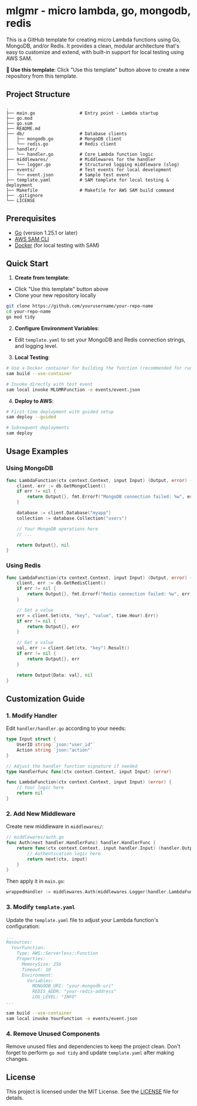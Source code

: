 # mlgmr - micro lambda, go, mongodb, redis

This is a GitHub template for creating micro Lambda functions using Go, MongoDB, and/or Redis. It provides a clean, modular architecture that's easy to customize and extend, with built-in support for local testing using AWS SAM.

**🎯 Use this template**: Click "Use this template" button above to create a new repository from this template.

## Project Structure

```
.
├── main.go                 # Entry point - Lambda startup
├── go.mod
├── go.sum
├── README.md
├── db/                     # Database clients
│   ├── mongodb.go          # MongoDB client
│   └── redis.go            # Redis client
├── handler/
│   └── handler.go          # Core Lambda function logic
├── middlewares/            # Middlewares for the handler
│   └── logger.go           # Structured logging middleware (slog)
├── events/                 # Test events for local development
│   └── event.json          # Sample test event
├── template.yaml           # SAM template for local testing & deployment
├── Makefile                # Makefile for AWS SAM build command
├── .gitignore
└── LICENSE

```

## Prerequisites
- [Go](https://golang.org/dl/) (version 1.25.1 or later)
- [AWS SAM CLI](https://docs.aws.amazon.com/serverless-application-model/latest/developerguide/install-sam-cli.html)
- [Docker](https://www.docker.com/get-started) (for local testing with SAM)

## Quick Start

1. **Create from template**:
  - Click "Use this template" button above
  - Clone your new repository locally

```bash
git clone https://github.com/yourusername/your-repo-name
cd your-repo-name
go mod tidy
```

2. **Configure Environment Variables**:
  - Edit `template.yaml` to set your MongoDB and Redis connection strings, and logging level.

3. **Local Testing**:
```bash
# Use a Docker container for building the function (recommended for runtime compatibility)
sam build --use-container

# Invoke directly with test event
sam local invoke MLGMRFunction -e events/event.json
```

4. **Deploy to AWS**:
```bash
# First-time deployment with guided setup
sam deploy --guided

# Subsequent deployments
sam deploy
```

## Usage Examples

### Using MongoDB

```go
func LambdaFunction(ctx context.Context, input Input) (Output, error) {
    client, err := db.GetMongoClient()
    if err != nil {
        return Output{}, fmt.Errorf("MongoDB connection failed: %w", err)
    }

    database := client.Database("myapp")
    collection := database.Collection("users")

    // Your MongoDB operations here
    // ...

    return Output{}, nil
}
```

### Using Redis

```go
func LambdaFunction(ctx context.Context, input Input) (Output, error) {
    client, err := db.GetRedisClient()
    if err != nil {
        return Output{}, fmt.Errorf("Redis connection failed: %w", err)
    }

    // Set a value
    err = client.Set(ctx, "key", "value", time.Hour).Err()
    if err != nil {
        return Output{}, err
    }

    // Get a value
    val, err := client.Get(ctx, "key").Result()
    if err != nil {
        return Output{}, err
    }

    return Output{Data: val}, nil
}
```

## Customization Guide

### 1. Modify Handler

Edit `handler/handler.go` according to your needs:

```go
type Input struct {
    UserID string `json:"user_id"`
    Action string `json:"action"`
}

// Adjust the handler function signature if needed
type HandlerFunc func(ctx context.Context, input Input) (error)

func LambdaFunction(ctx context.Context, input Input) (error) {
	// Your logic here
	return nil
}
```

### 2. Add New Middleware

Create new middleware in `middlewares/`:

```go
// middlewares/auth.go
func Auth(next handler.HandlerFunc) handler.HandlerFunc {
    return func(ctx context.Context, input handler.Input) (handler.Output, error) {
        // Authentication logic here
        return next(ctx, input)
    }
}
```

Then apply it in `main.go`:

```go
wrappedHandler := middlewares.Auth(middlewares.Logger(handler.LambdaFunction))
```

### 3. Modify `template.yaml`

Update the `template.yaml` file to adjust your Lambda function's configuration:

```yaml
...
Resources:
  YourFunction:
    Type: AWS::Serverless::Function
    Properties:
      MemorySize: 256
      Timeout: 10
      Environment:
        Variables:
          MONGODB_URI: "your-mongodb-uri"
          REDIS_ADDR: "your-redis-address"
          LOG_LEVEL: "INFO"
...
```

```bash
sam build --use-container
sam local invoke YourFunction -e events/event.json
```

### 4. Remove Unused Components

Remove unused files and dependencies to keep the project clean. Don't forget to perform `go mod tidy` and update `template.yaml` after making changes.

## License

This project is licensed under the MIT License. See the [LICENSE](LICENSE) file for details.

